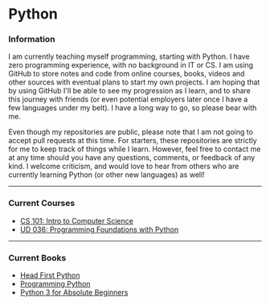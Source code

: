# Python


### Information

I am currently teaching myself programming, starting with Python. I have zero
programming experience, with no background in IT or CS. I am using GitHub to store 
notes and code from online courses, books, videos and other sources with eventual 
plans to start my own projects. I am hoping that by using GitHub I'll be able to see 
my progression as I learn, and to share this journey with friends (or even potential
employers later once I have a few languages under my belt). I have a long way to go, 
so please bear with me. 

Even though my repositories are public, please note that I am not going to accept
pull requests at this time. For starters, these repositories are strictly for me
to keep track of things while I learn. However, feel free to contact me at any time 
should you have any questions, comments, or feedback of any kind. I welcome criticism, 
and would love to hear from others who are currently learning Python (or other new 
languages) as well!

---

### Current Courses
* [CS 101: Intro to Computer Science](https://www.udacity.com/course/viewer#!/c-cs101)
* [UD 036: Programming Foundations with Python](https://www.udacity.com/course/viewer#!/c-ud036)

---

### Current Books
* [Head First Python](http://www.amazon.com/Head-First-Python-Paul-Barry/dp/1449382673)
* [Programming Python](http://www.amazon.com/Programming-Python-Mark-Lutz/dp/0596158106)
* [Python 3 for Absolute Beginners](http://www.amazon.com/Python-Absolute-Beginners-Experts-Source/dp/1430216328)
